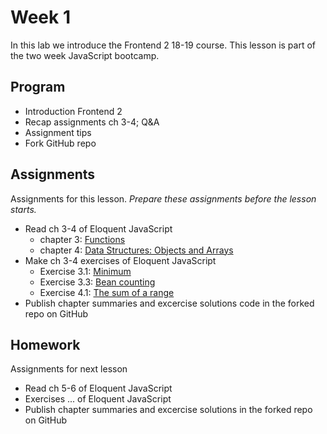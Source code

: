 <!--lint disable no-html-->

# Week 1

In this lab we introduce the Frontend 2 18-19 course. This lesson is part of the two week JavaScript bootcamp.

## Program

* Introduction Frontend 2
* Recap assignments ch 3-4; Q&A
* Assignment tips
* Fork GitHub repo

## Assignments

Assignments for this lesson.
_Prepare these assignments before the lesson starts._

* Read ch 3-4 of Eloquent JavaScript
  * chapter 3: [Functions](https://eloquentjavascript.net/03_functions.html)
  * chapter 4: [Data Structures: Objects and Arrays](https://eloquentjavascript.net/04_data.html)
* Make ch 3-4 exercises of Eloquent JavaScript
  * Exercise 3.1: [Minimum](https://eloquentjavascript.net/03_functions.html#i_XTmO7z7MPq)
  * Exercise 3.3: [Bean counting](https://eloquentjavascript.net/03_functions.html#i_3rsiDgC2do)
  * Exercise 4.1: [The sum of a range](https://eloquentjavascript.net/03_functions.html#i_XTmO7z7MPq)
* Publish chapter summaries and excercise solutions code in the forked repo on GitHub

## Homework

Assignments for next lesson

* Read ch 5-6 of Eloquent JavaScript
* Exercises ... of Eloquent JavaScript
* Publish chapter summaries and excercise solutions in the forked repo on GitHub
